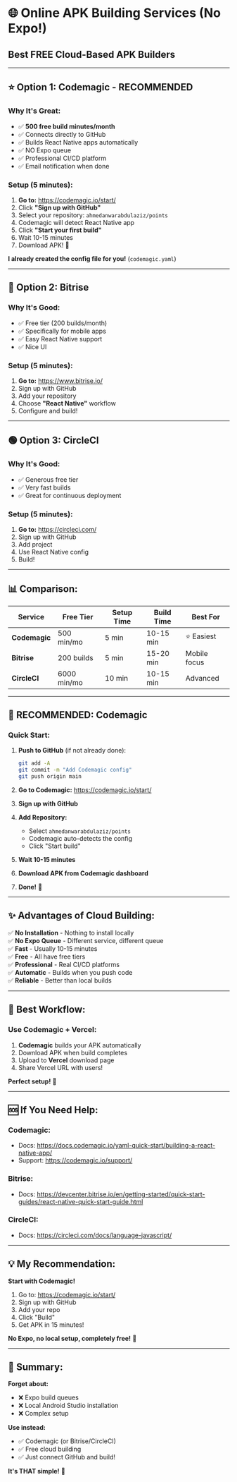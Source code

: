 # 🌐 Online APK Building Services (No Expo!)

## Best FREE Cloud-Based APK Builders

---

## ⭐ **Option 1: Codemagic** - RECOMMENDED

### Why It's Great:
- ✅ **500 free build minutes/month**
- ✅ Connects directly to GitHub
- ✅ Builds React Native apps automatically
- ✅ NO Expo queue
- ✅ Professional CI/CD platform
- ✅ Email notification when done

### Setup (5 minutes):

1. **Go to:** https://codemagic.io/start/
2. Click **"Sign up with GitHub"**
3. Select your repository: `ahmedanwarabdulaziz/points`
4. Codemagic will detect React Native app
5. Click **"Start your first build"**
6. Wait 10-15 minutes
7. Download APK! 🎉

**I already created the config file for you!** (`codemagic.yaml`)

---

## 🔷 **Option 2: Bitrise**

### Why It's Good:
- ✅ Free tier (200 builds/month)
- ✅ Specifically for mobile apps
- ✅ Easy React Native support
- ✅ Nice UI

### Setup (5 minutes):

1. **Go to:** https://www.bitrise.io/
2. Sign up with GitHub
3. Add your repository
4. Choose **"React Native"** workflow
5. Configure and build!

---

## 🟢 **Option 3: CircleCI**

### Why It's Good:
- ✅ Generous free tier
- ✅ Very fast builds
- ✅ Great for continuous deployment

### Setup (5 minutes):

1. **Go to:** https://circleci.com/
2. Sign up with GitHub
3. Add project
4. Use React Native config
5. Build!

---

## 📊 **Comparison:**

| Service | Free Tier | Setup Time | Build Time | Best For |
|---------|-----------|------------|------------|----------|
| **Codemagic** | 500 min/mo | 5 min | 10-15 min | ⭐ Easiest |
| **Bitrise** | 200 builds | 5 min | 15-20 min | Mobile focus |
| **CircleCI** | 6000 min/mo | 10 min | 10-15 min | Advanced |

---

## 🚀 **RECOMMENDED: Codemagic**

### Quick Start:

1. **Push to GitHub** (if not already done):
   ```bash
   git add -A
   git commit -m "Add Codemagic config"
   git push origin main
   ```

2. **Go to Codemagic:**
   https://codemagic.io/start/

3. **Sign up with GitHub**

4. **Add Repository:**
   - Select `ahmedanwarabdulaziz/points`
   - Codemagic auto-detects the config
   - Click "Start build"

5. **Wait 10-15 minutes**

6. **Download APK from Codemagic dashboard**

7. **Done!** 🎉

---

## ✨ **Advantages of Cloud Building:**

✅ **No Installation** - Nothing to install locally  
✅ **No Expo Queue** - Different service, different queue  
✅ **Fast** - Usually 10-15 minutes  
✅ **Free** - All have free tiers  
✅ **Professional** - Real CI/CD platforms  
✅ **Automatic** - Builds when you push code  
✅ **Reliable** - Better than local builds  

---

## 🎯 **Best Workflow:**

### Use Codemagic + Vercel:

1. **Codemagic** builds your APK automatically
2. Download APK when build completes
3. Upload to **Vercel** download page
4. Share Vercel URL with users!

**Perfect setup!** 🎊

---

## 🆘 **If You Need Help:**

### Codemagic:
- Docs: https://docs.codemagic.io/yaml-quick-start/building-a-react-native-app/
- Support: https://codemagic.io/support/

### Bitrise:
- Docs: https://devcenter.bitrise.io/en/getting-started/quick-start-guides/react-native-quick-start-guide.html

### CircleCI:
- Docs: https://circleci.com/docs/language-javascript/

---

## 💡 **My Recommendation:**

**Start with Codemagic!**

1. Go to: https://codemagic.io/start/
2. Sign up with GitHub
3. Add your repo
4. Click "Build"
5. Get APK in 15 minutes!

**No Expo, no local setup, completely free!** 🚀

---

## 🎊 **Summary:**

**Forget about:**
- ❌ Expo build queues
- ❌ Local Android Studio installation
- ❌ Complex setup

**Use instead:**
- ✅ Codemagic (or Bitrise/CircleCI)
- ✅ Free cloud building
- ✅ Just connect GitHub and build!

**It's THAT simple!** 🎉

